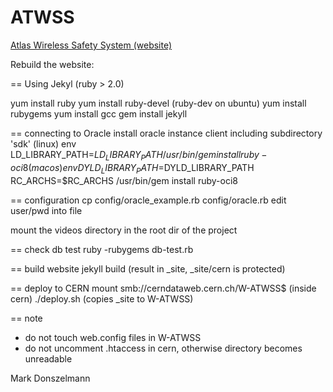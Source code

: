ATWSS
=====

[Atlas Wireless Safety System (website)](http://atwss.cern.ch)

Rebuild the website:

== Using Jekyl
(ruby > 2.0)

yum install ruby
yum install ruby-devel		(ruby-dev on ubuntu)
yum install rubygems
yum install gcc
gem install jekyll

== connecting to Oracle
install oracle instance client including subdirectory 'sdk'
(linux) env LD_LIBRARY_PATH=$LD_LIBRARY_PATH /usr/bin/gem install ruby-oci8
(macos) env DYLD_LIBRARY_PATH=$DYLD_LIBRARY_PATH RC_ARCHS=$RC_ARCHS /usr/bin/gem install ruby-oci8

== configuration
cp config/oracle_example.rb config/oracle.rb
edit user/pwd into file

mount the videos directory in the root dir of the project

== check db test
ruby -rubygems db-test.rb

== build website
jekyll build
(result in _site, _site/cern is protected)

== deploy to CERN
mount smb://cerndataweb.cern.ch/W-ATWSS$ (inside cern)
./deploy.sh (copies _site to W-ATWSS)

== note
- do not touch web.config files in W-ATWSS
- do not uncomment .htaccess in cern, otherwise directory becomes unreadable

Mark Donszelmann
